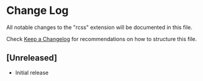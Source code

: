 # Change Log

All notable changes to the "rcss" extension will be documented in this file.

Check [Keep a Changelog](http://keepachangelog.com/) for recommendations on how to structure this file.

## [Unreleased]

- Initial release